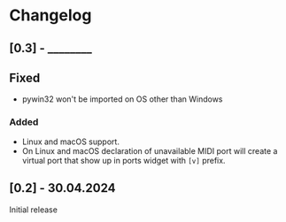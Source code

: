 # Changelog

## [0.3] - ________

## Fixed

- pywin32 won't be imported on OS other than Windows

### Added

- Linux and macOS support.
- On Linux and macOS declaration of unavailable MIDI port will create a virtual
  port that show up in ports widget with `[v]` prefix.

## [0.2] - 30.04.2024

Initial release
